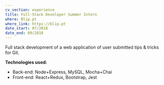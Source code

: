```yaml
---
cv_section: experience
title: Full-Stack Developer Summer Intern
where: Blip.pt
where_link: https://blip.pt
date_start: 07/2018
date_end: 09/2018
---
```


Full stack development of a web application of user submitted tips &
tricks for Git.

**Technologies used:**

- Back-end: Node+Express, MySQL, Mocha+Chai
- Front-end: React+Redux, Bootstrap, Jest